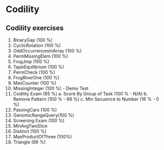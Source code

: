 # Codility
## Codility exercises

1.  BinaryGap (100 %)
2.  CyclicRotation (100 %)
3.  OddOccurrencesInArray (100 %)
4.  PermMissingElem (100 %)
5.  FrogJmp (100 %)
6.  TapeEquilibrium (100 %)
7.  PermCheck (100 %)
8.  FrogRiverOne (100 %)
9.  MaxCounter (100 %)
10. MissingInteger (100 %) - Demo Test
11. Codility Exam (65 %)
	a. Score By Group of Task (100 % - N/A)
	b. Remove Pattern (100 % - 66 %)
	c. Min Secuence to Number (16 % - 0 %)
12. PassingCars (100 %)
13. GenomicRangeQuery(100 %)
14. Screening Exam (100 %)
15. MinAvgTwoSlice
16. Distinct (100 %)
17. MaxProductOfThree (100%)
18. Triangle (66 %)